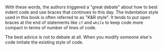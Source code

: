 With these words, the authors triggered a "great debate" about how to best indent code
and use braces that continues to this day.  The indentation style used in this book
is often referred to as "K&R style".  It tends to put open braces at the end of statements
like `if` and `while` to keep code more compact in terms of number of lines of code.

The best advice is not to debate at all. When you modify someone else's code imitate
the existing style of code.
